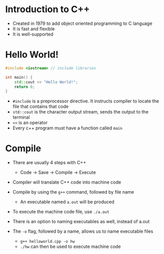 # Introduction to C++
- Created in 1979 to add object oriented programming to C language
- It is fast and flexible
- It is well-supported

# Hello World!
```c++
#include <iostream> // include libraries

int main() {
    std::cout << "Hello World!";
    return 0;
}
```
- `#include` is a preprocessor directive. It instructs compiler to locate the file that contains that code
- `std::cout` is the character output stream, sends the output to the terminal
- `<<` is an operator 
- Every c++ program must have a function called `main`

# Compile
- There are usually 4 steps with C++
    - Code -> Save -> Compile -> Execute

- Compiler will translate C++ code into machine code
- Compile by using the `g++` command, followed by file name
    - An executable named `a.out` will be produced
- To execute the machine code file, use `./a.out`

- There is an option to naming executables as well, instead of a.out
- The `-o` flag, followed by a name, allows us to name executable files
    - `g++ helloworld.cpp -o hw`
    - `./hw` can then be used to execute machine code
